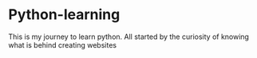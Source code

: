 # Python-learning
This is my journey to learn python.
All started by the curiosity of knowing what is behind creating websites
